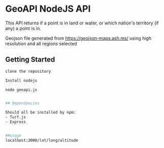 # GeoAPI NodeJS API

This API returns if a point is in land or water, or which nation's territory (if any) a point is in. 

Geojson file generated from https://geojson-maps.ash.ms/ using high resolution and all regions selected 

## Getting Started

```bash
clone the repository

Install nodejs

node geoapi.js


## Dependancies 

Should all be installed by npm:
- Turf.js
- Express


##usage
localhost:3000/lat/long/altitude


